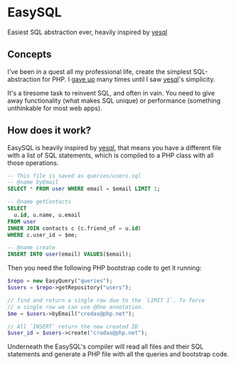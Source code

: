 # EasySQL

Easiest SQL abstraction ever, heavily inspired by [yesql](https://github.com/krisajenkins/yesql)

## Concepts

I've been in a quest all my professional life, create the simplest SQL-abstraction for PHP. I [gave up](https://github.com/crodas/ActiveMongo2) many times until I saw [yesql](https://github.com/krisajenkins/yesql)'s simplicity. 

It's a tiresome task to reinvent SQL, and often in vain. You need to give away functionality (what makes SQL unique) or performance (something unthinkable for most web apps). 

## How does it work?

EasySQL is heavily inspired by [yesql](https://github.com/krisajenkins/yesql), that means you have a different file with a list of SQL statements, which is compiled to a PHP class with all those operations.

```sql
-- This file is saved as queries/users.sql
-- @name byEmail
SELECT * FROM user WHERE email = $email LIMIT 1;

-- @name getContacts
SELECT 
  u.id, u.name, u.email 
FROM user 
INNER JOIN contacts c (c.friend_of = u.id)
WHERE c.user_id = $me;

-- @name create
INSERT INTO user(email) VALUES($email);
```

Then you need the following PHP bootstrap code to get it running:

```php
$repo = new EasyQuery("queries");
$users = $repo->getRepository("users");

// find and return a single row due to the `LIMIT 1`. To force 
// a single row we can use @One annotation.
$me = $users->byEmail("crodas@php.net");

// All `INSERT` return the new created ID
$user_id = $users->create("crodas@php.net");
```

Underneath the EasySQL's compiler will read all files and their SQL statements and generate a PHP file with all the queries and bootstrap code.
